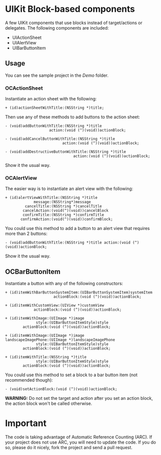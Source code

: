 # UIKit Block-based components

A few UIKit components that use blocks instead of target/actions or delegates. The following components are included:

* UIActionSheet
* UIAlertView
* UIBarButtonItem

## Usage

You can see the sample project in the _Demo_ folder.

### OCActionSheet

Instantiate an action sheet with the following:

	+ (id)actionSheetWithTitle:(NSString *)title;

Then use any of these methods to add buttons to the action sheet:

	- (void)addButtonWithTitle:(NSString *)title 
						action:(void (^)(void))actionBlock;

	- (void)addCancelButtonWithTitle:(NSString *)title 
							  action:(void (^)(void))actionBlock;

	- (void)addDestructiveButtonWithTitle:(NSString *)title 
								   action:(void (^)(void))actionBlock;

Show it the usual way.

### OCAlertView

The easier way is to instantiate an alert view with the following:

	+ (id)alertViewWithTitle:(NSString *)title
				 message:(NSString*)message
			 cancelTitle:(NSString *)cancelTitle
			cancelAction:(void(^)(void))cancelBlock
			confirmTitle:(NSString *)confirmTitle
		   confirmAction:(void(^)(void))confirmBlock;

You could use this method to add a button to an alert view that requires more than 2 buttons:

	- (void)addButtonWithTitle:(NSString *)title action:(void (^)(void))actionBlock;

Show it the usual way.

## OCBarButtonItem

Instantiate a button with any of the following constructors:

	+ (id)itemWithBarButtonSystemItem:(UIBarButtonSystemItem)systemItem 
						  actionBlock:(void (^)(void))actionBlock;

	+ (id)itemWithCustomView:(UIView *)customView 
				 actionBlock:(void (^)(void))actionBlock;

	+ (id)itemWithImage:(UIImage *)image 
				  style:(UIBarButtonItemStyle)style
			actionBlock:(void (^)(void))actionBlock;

	+ (id)itemWithImage:(UIImage *)image 
	landscapeImagePhone:(UIImage *)landscapeImagePhone 
				  style:(UIBarButtonItemStyle)style
		    actionBlock:(void (^)(void))actionBlock;

	+ (id)itemWithTitle:(NSString *)title 
				  style:(UIBarButtonItemStyle)style 
			actionBlock:(void (^)(void))actionBlock;

You could use this method to set a block to a bar button item (not recommended though):

	- (void)setActionBlock:(void (^)(void))actionBlock;

**WARNING:** Do not set the target and action after you set an action block, the action block won't be called otherwise.

# Important

The code is taking advantage of Automatic Reference Counting (ARC). If your project does not use ARC, you will need to update the code. If you do so, please do it nicely, fork the project and send a pull request.
